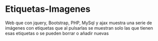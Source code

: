 # Etiquetas-Imagenes
Web que con jquery, Bootstrap, PHP, MySql y ajax muestra una serie de imágenes con etiquetas que al pulsarlas se muestran solo las que tienen esas etiquetas o se pueden borrar o añadir nuevas
